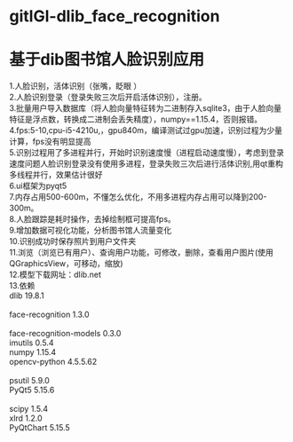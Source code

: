 # gitlGl-dlib_face_recognition
# 基于dib图书馆人脸识别应用<br> 
1.人脸识别，活体识别（张嘴，眨眼 ）<br> 
2.人脸识别登录（登录失败三次后开启活体识别），注册。<br> 
3.批量用户导入数据库（将人脸向量特征转为二进制存入sqlite3，由于人脸向量特征是浮点数，转换成二进制会丢失精度），numpy==1.15.4，否则报错。<br> 
4.fps:5-10,cpu-i5-4210u,，gpu840m，编译测试过gpu加速，识别过程为少量计算，fps没有明显提高<br>
5.识别过程用了多进程并行，开始时识别速度慢（进程启动速度慢），考虑到登录速度问题人脸识别登录没有使用多进程，登录失败三次后进行活体识别,用qt重构多线程并行，效果估计很好<br>
6.ui框架为pyqt5<br>
7.内存占用500-600m，不懂怎么优化，不用多进程内存占用可以降到200-300m。<br>
8.人脸跟踪是耗时操作，去掉绘制框可提高fps。<br>
9.增加数据可视化功能，分析图书馆人流量变化<br>
10.识别成功时保存照片到用户文件夹<br>
11.浏览（浏览已有用户）、查询用户功能，可修改，删除，查看用户图片(使用QGraphicsView，可移动，缩放)<br>
12.模型下载网址：dlib.net<br>
13.依赖<br>
dlib                    19.8.1<br>  
face-recognition        1.3.0<br>  
face-recognition-models 0.3.0 <br> 
imutils                 0.5.4 <br> 
numpy                   1.15.4 <br> 
opencv-python           4.5.5.62<br>  
psutil                  5.9.0 <br> 
PyQt5                   5.15.6<br>               
scipy                   1.5.4 <br> 
xlrd                    1.2.0 <br> 
PyQtChart               5.15.5<br>
